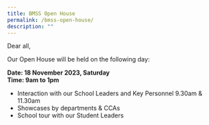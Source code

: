 ```yaml
---
title: BMSS Open House
permalink: /bmss-open-house/
description: ""
---
```

Dear all,

Our Open House will be held on the following day:

**Date: 18 November 2023, Saturday<br>
Time: 9am to 1pm**

* Interaction with our School Leaders and Key Personnel 9.30am &amp; 11.30am
* Showcases by departments &amp; CCAs
* School tour with our Student Leaders